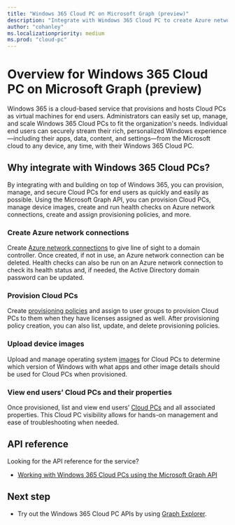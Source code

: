 ```yaml
---
title: "Windows 365 Cloud PC on Microsoft Graph (preview)"
description: "Integrate with Windows 365 Cloud PC to create Azure network connections, provision Cloud PCs, manage device images, and create and assign provisioning policies."
author: "cohanley"
ms.localizationpriority: medium
ms.prod: "cloud-pc"
---
```


# Overview for Windows 365 Cloud PC on Microsoft Graph (preview)

Windows 365 is a cloud-based service that provisions and hosts Cloud PCs as virtual machines for end users. Administrators can easily set up, manage, and scale Windows 365 Cloud PCs to fit the organization's needs. Individual end users can securely stream their rich, personalized Windows experience&mdash;including their apps, data, content, and settings&mdash;from the Microsoft cloud to any device, any time, with their Windows 365 Cloud PC.

## Why integrate with Windows 365 Cloud PCs? 

By integrating with and building on top of Windows 365, you can provision, manage, and secure Cloud PCs for end users as quickly and easily as possible. Using the Microsoft Graph API, you can provision Cloud PCs, manage device images, create and run health checks on Azure network connections, create and assign provisioning policies, and more.  

### Create Azure network connections

Create [Azure network connections](/graph/api/resources/cloudpconpremisesconnection?view=graph-rest-beta&preserve-view=true) to give line of sight to a domain controller. Once created, if not in use, an Azure network connection can be deleted. Health checks can also be run on an Azure network connection to check its health status and, if needed, the Active Directory domain password can be updated. 

### Provision Cloud PCs

Create [provisioning policies](/graph/api/resources/cloudpcprovisioningpolicy?view=graph-rest-beta&preserve-view=true) and assign to user groups to provision Cloud PCs to them when they have licenses assigned as well. After provisioning policy creation, you can also list, update, and delete provisioning policies. 

### Upload device images

Upload and manage operating system [images](/graph/api/resources/cloudpcdeviceimage?view=graph-rest-beta&preserve-view=true) for Cloud PCs to determine which version of Windows with what apps and other image details should be used for Cloud PCs when provisioned.  

### View end users’ Cloud PCs and their properties

Once provisioned, list and view end users’ [Cloud PCs](/graph/api/resources/cloudpc?view=graph-rest-beta&preserve-view=true) and all associated properties. This Cloud PC visibility allows for hands-on management and ease of troubleshooting when needed. 

## API reference

Looking for the API reference for the service?

- [Working with Windows 365 Cloud PCs using the Microsoft Graph API](/graph/api/resources/cloudpc-api-overview?view=graph-rest-beta&preserve-view=true)

## Next step

- Try out the Windows 365 Cloud PC APIs by using [Graph Explorer](https://developer.microsoft.com/graph/graph-explorer).
